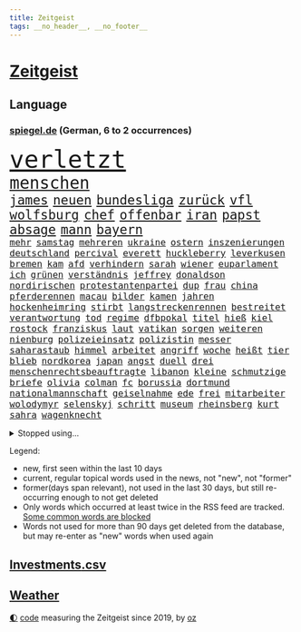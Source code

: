 ```yaml
---
title: Zeitgeist
tags: __no_header__, __no_footer__
---
```


# [Zeitgeist](https://oliz.io/zeitgeist/)

## Language

<h3><a href="https://www.spiegel.de" target="_blank">spiegel.de</a> (German, 6 to 2 occurrences)</h3>
<p style="font-family:monospace">
<span style="font-size:32pt"><a href="news_links.html#verletzt" class="current">verletzt</a></span>
<br>
<span style="font-size:22pt"><a href="news_links.html#menschen" class="current">menschen</a></span>
<br>
<span style="font-size:17pt"><a href="news_links.html#james" class="current">james</a></span>
<span style="font-size:17pt"><a href="news_links.html#neuen" class="current">neuen</a></span>
<span style="font-size:17pt"><a href="news_links.html#bundesliga" class="current">bundesliga</a></span>
<span style="font-size:17pt"><a href="news_links.html#zurück" class="current">zurück</a></span>
<span style="font-size:17pt"><a href="news_links.html#vfl" class="current">vfl</a></span>
<span style="font-size:17pt"><a href="news_links.html#wolfsburg" class="current">wolfsburg</a></span>
<span style="font-size:17pt"><a href="news_links.html#chef" class="current">chef</a></span>
<span style="font-size:17pt"><a href="news_links.html#offenbar" class="current">offenbar</a></span>
<span style="font-size:17pt"><a href="news_links.html#iran" class="current">iran</a></span>
<span style="font-size:17pt"><a href="news_links.html#papst" class="current">papst</a></span>
<span style="font-size:17pt"><a href="news_links.html#absage" class="current">absage</a></span>
<span style="font-size:17pt"><a href="news_links.html#mann" class="current">mann</a></span>
<span style="font-size:17pt"><a href="news_links.html#bayern" class="current">bayern</a></span>
<br>
<span style="font-size:12pt"><a href="news_links.html#mehr" class="current">mehr</a></span>
<span style="font-size:12pt"><a href="news_links.html#samstag" class="current">samstag</a></span>
<span style="font-size:12pt"><a href="news_links.html#mehreren" class="current">mehreren</a></span>
<span style="font-size:12pt"><a href="news_links.html#ukraine" class="current">ukraine</a></span>
<span style="font-size:12pt"><a href="news_links.html#ostern" class="current">ostern</a></span>
<span style="font-size:12pt"><a href="news_links.html#inszenierungen" class="current">inszenierungen</a></span>
<span style="font-size:12pt"><a href="news_links.html#deutschland" class="current">deutschland</a></span>
<span style="font-size:12pt"><a href="news_links.html#percival" class="new">percival</a></span>
<span style="font-size:12pt"><a href="news_links.html#everett" class="new">everett</a></span>
<span style="font-size:12pt"><a href="news_links.html#huckleberry" class="new">huckleberry</a></span>
<span style="font-size:12pt"><a href="news_links.html#leverkusen" class="current">leverkusen</a></span>
<span style="font-size:12pt"><a href="news_links.html#bremen" class="current">bremen</a></span>
<span style="font-size:12pt"><a href="news_links.html#kam" class="current">kam</a></span>
<span style="font-size:12pt"><a href="news_links.html#afd" class="current">afd</a></span>
<span style="font-size:12pt"><a href="news_links.html#verhindern" class="current">verhindern</a></span>
<span style="font-size:12pt"><a href="news_links.html#sarah" class="current">sarah</a></span>
<span style="font-size:12pt"><a href="news_links.html#wiener" class="current">wiener</a></span>
<span style="font-size:12pt"><a href="news_links.html#euparlament" class="current">euparlament</a></span>
<span style="font-size:12pt"><a href="news_links.html#ich" class="current">ich</a></span>
<span style="font-size:12pt"><a href="news_links.html#grünen" class="current">grünen</a></span>
<span style="font-size:12pt"><a href="news_links.html#verständnis" class="current">verständnis</a></span>
<span style="font-size:12pt"><a href="news_links.html#jeffrey" class="current">jeffrey</a></span>
<span style="font-size:12pt"><a href="news_links.html#donaldson" class="new">donaldson</a></span>
<span style="font-size:12pt"><a href="news_links.html#nordirischen" class="new">nordirischen</a></span>
<span style="font-size:12pt"><a href="news_links.html#protestantenpartei" class="new">protestantenpartei</a></span>
<span style="font-size:12pt"><a href="news_links.html#dup" class="new">dup</a></span>
<span style="font-size:12pt"><a href="news_links.html#frau" class="current">frau</a></span>
<span style="font-size:12pt"><a href="news_links.html#china" class="current">china</a></span>
<span style="font-size:12pt"><a href="news_links.html#pferderennen" class="new">pferderennen</a></span>
<span style="font-size:12pt"><a href="news_links.html#macau" class="new">macau</a></span>
<span style="font-size:12pt"><a href="news_links.html#bilder" class="current">bilder</a></span>
<span style="font-size:12pt"><a href="news_links.html#kamen" class="current">kamen</a></span>
<span style="font-size:12pt"><a href="news_links.html#jahren" class="current">jahren</a></span>
<span style="font-size:12pt"><a href="news_links.html#hockenheimring" class="new">hockenheimring</a></span>
<span style="font-size:12pt"><a href="news_links.html#stirbt" class="current">stirbt</a></span>
<span style="font-size:12pt"><a href="news_links.html#langstreckenrennen" class="current">langstreckenrennen</a></span>
<span style="font-size:12pt"><a href="news_links.html#bestreitet" class="current">bestreitet</a></span>
<span style="font-size:12pt"><a href="news_links.html#verantwortung" class="current">verantwortung</a></span>
<span style="font-size:12pt"><a href="news_links.html#tod" class="current">tod</a></span>
<span style="font-size:12pt"><a href="news_links.html#regime" class="current">regime</a></span>
<span style="font-size:12pt"><a href="news_links.html#dfbpokal" class="current">dfbpokal</a></span>
<span style="font-size:12pt"><a href="news_links.html#titel" class="current">titel</a></span>
<span style="font-size:12pt"><a href="news_links.html#hieß" class="current">hieß</a></span>
<span style="font-size:12pt"><a href="news_links.html#kiel" class="current">kiel</a></span>
<span style="font-size:12pt"><a href="news_links.html#rostock" class="current">rostock</a></span>
<span style="font-size:12pt"><a href="news_links.html#franziskus" class="current">franziskus</a></span>
<span style="font-size:12pt"><a href="news_links.html#laut" class="current">laut</a></span>
<span style="font-size:12pt"><a href="news_links.html#vatikan" class="current">vatikan</a></span>
<span style="font-size:12pt"><a href="news_links.html#sorgen" class="current">sorgen</a></span>
<span style="font-size:12pt"><a href="news_links.html#weiteren" class="current">weiteren</a></span>
<span style="font-size:12pt"><a href="news_links.html#nienburg" class="new">nienburg</a></span>
<span style="font-size:12pt"><a href="news_links.html#polizeieinsatz" class="current">polizeieinsatz</a></span>
<span style="font-size:12pt"><a href="news_links.html#polizistin" class="new">polizistin</a></span>
<span style="font-size:12pt"><a href="news_links.html#messer" class="current">messer</a></span>
<span style="font-size:12pt"><a href="news_links.html#saharastaub" class="new">saharastaub</a></span>
<span style="font-size:12pt"><a href="news_links.html#himmel" class="current">himmel</a></span>
<span style="font-size:12pt"><a href="news_links.html#arbeitet" class="current">arbeitet</a></span>
<span style="font-size:12pt"><a href="news_links.html#angriff" class="current">angriff</a></span>
<span style="font-size:12pt"><a href="news_links.html#woche" class="current">woche</a></span>
<span style="font-size:12pt"><a href="news_links.html#heißt" class="current">heißt</a></span>
<span style="font-size:12pt"><a href="news_links.html#tier" class="current">tier</a></span>
<span style="font-size:12pt"><a href="news_links.html#blieb" class="current">blieb</a></span>
<span style="font-size:12pt"><a href="news_links.html#nordkorea" class="current">nordkorea</a></span>
<span style="font-size:12pt"><a href="news_links.html#japan" class="current">japan</a></span>
<span style="font-size:12pt"><a href="news_links.html#angst" class="current">angst</a></span>
<span style="font-size:12pt"><a href="news_links.html#duell" class="current">duell</a></span>
<span style="font-size:12pt"><a href="news_links.html#drei" class="current">drei</a></span>
<span style="font-size:12pt"><a href="news_links.html#menschenrechtsbeauftragte" class="current">menschenrechtsbeauftragte</a></span>
<span style="font-size:12pt"><a href="news_links.html#libanon" class="current">libanon</a></span>
<span style="font-size:12pt"><a href="news_links.html#kleine" class="current">kleine</a></span>
<span style="font-size:12pt"><a href="news_links.html#schmutzige" class="new">schmutzige</a></span>
<span style="font-size:12pt"><a href="news_links.html#briefe" class="current">briefe</a></span>
<span style="font-size:12pt"><a href="news_links.html#olivia" class="current">olivia</a></span>
<span style="font-size:12pt"><a href="news_links.html#colman" class="new">colman</a></span>
<span style="font-size:12pt"><a href="news_links.html#fc" class="current">fc</a></span>
<span style="font-size:12pt"><a href="news_links.html#borussia" class="current">borussia</a></span>
<span style="font-size:12pt"><a href="news_links.html#dortmund" class="current">dortmund</a></span>
<span style="font-size:12pt"><a href="news_links.html#nationalmannschaft" class="current">nationalmannschaft</a></span>
<span style="font-size:12pt"><a href="news_links.html#geiselnahme" class="current">geiselnahme</a></span>
<span style="font-size:12pt"><a href="news_links.html#ede" class="new">ede</a></span>
<span style="font-size:12pt"><a href="news_links.html#frei" class="current">frei</a></span>
<span style="font-size:12pt"><a href="news_links.html#mitarbeiter" class="current">mitarbeiter</a></span>
<span style="font-size:12pt"><a href="news_links.html#wolodymyr" class="current">wolodymyr</a></span>
<span style="font-size:12pt"><a href="news_links.html#selenskyj" class="current">selenskyj</a></span>
<span style="font-size:12pt"><a href="news_links.html#schritt" class="current">schritt</a></span>
<span style="font-size:12pt"><a href="news_links.html#museum" class="current">museum</a></span>
<span style="font-size:12pt"><a href="news_links.html#rheinsberg" class="new">rheinsberg</a></span>
<span style="font-size:12pt"><a href="news_links.html#kurt" class="current">kurt</a></span>
<span style="font-size:12pt"><a href="news_links.html#sahra" class="current">sahra</a></span>
<span style="font-size:12pt"><a href="news_links.html#wagenknecht" class="current">wagenknecht</a></span>
</p>
<details>
<summary>Stopped using...</summary>
<p class="former" style="font-size:12pt">
helfer(1254) lisa(1254) private(1254) stattdessen(1254) übersicht(1254) beamte(1253) beispiel(1253) fliegen(1253) rassistisch(1253) regel(1253) spur(1253) tom(1253) tötete(1253) christoph(1252) erhoben(1252) genannt(1252) nachruf(1252) theater(1252) weiteres(1252) brauchte(1251) generalsekretär(1251) september(1251) tieren(1251) zuge(1251) dreimal(1250) gedacht(1250) genommen(1250) positionen(1250) starke(1250) stattfinden(1250) unabhängige(1250) gereist(1249) musiker(1249) schlagen(1249) verschiedene(1249) bekannten(1248) oben(1248) stellte(1248) zuerst(1248) zverev(1248) bahnhof(1247) material(1247) plädiert(1247) übergeben(1247) 2016(1246) außer(1246) bayerische(1246) beraten(1246) gewissen(1246) jahrzehntelang(1246) kochen(1246) rücken(1246) versorgt(1246) warnung(1246) weltweiten(1246) anschließend(1245) fußballquiz(1245) nord(1245) rassistische(1245) sturm(1245) abstand(1244) botschaften(1244) hacker(1244) spekuliert(1244) passen(1243) spanischen(1243) belgien(1242) gestoßen(1242) jedenfalls(1242) riesige(1242) trennung(1242) verheerenden(1242) e(1241) jüngste(1241) oppositionelle(1241) torhüter(1241) vorübergehend(1241) besucher(1240) fit(1240) park(1240) anbieten(1239) gefährlicher(1239) geschossen(1239) konjunktur(1239) zugelassen(1239) hielten(1238) venezuela(1238) vorstellen(1238) freie(1237) schwanger(1237) william(1237) kontakte(1236) restaurants(1236) senkt(1236) auswirkungen(1235) küstenwache(1235) überschwemmungen(1234) hotels(1233) motiv(1233) schnellen(1233) stieg(1233) 600(1232) feld(1232) störung(1232) geschäftsführer(1230) vorn(1230) einreise(1229) richard(1229) behalten(1228) erfüllt(1228) exporte(1228) hängen(1228) matthias(1228) schriftsteller(1228) beschlagnahmt(1226) steffen(1226) bremsen(1225) empfängt(1225) sichert(1225) erwischt(1224) trauert(1224) ausgesetzt(1223) ausrüstung(1223) katholischen(1223) unzufrieden(1223) begrüßt(1219) retter(1218) schaut(1214) afrikas(1211) bewegt(1204) überfall(1202) zdf(1199) teuren(1197) ausgetragen(1192) abschluss(1186) last(1183) festgesetzt(1160) anna(1136) ausländischen(1089) felix(1017) spiegelreporter(1013) vorsicht(1005) schwäche(998) sammelt(996) ministerin(989) zerstörte(987) ohnehin(984) 700(938) gestern(938) offene(909) gleichen(899) medwedew(892) ruhestand(884) rauswurf(879) stern(876) spezielle(875) energiekrise(874) volksverhetzung(871) ampelparteien(862) bekannteste(852) seltene(834) finnland(830) invasion(829) einziger(828) zufall(825) ärztin(824) verschiedenen(821) verabschieden(817) geplatzt(787) gerichte(783) spaltung(780) gekämpft(756) unwetter(755) versagen(755) behauptete(753) fortsetzen(744) gelöst(741) fern(740) spiegelbildungsnewsletter(735) stoff(733) empfang(728) eingetroffen(725) gemeint(713) natobeitritt(713) herrschte(702) zusätzlich(694) ufer(691) zentrale(680) politisches(667) lösungen(666) ehrt(665) ran(664) verzweiflung(664) chinesischer(656) 79(655) kenia(654) französischer(650) ausbauen(648) feuert(633) nationale(631) ukrainerusslandkrieg(631) älter(630) unentschieden(629) schließlich(628) setzten(625) dramatische(619) entfernen(615) weitergehen(614) usrepublikaner(609) zurückhaltung(602) freigabe(599) gehirn(595) notruf(585) giorgia(584) meloni(584) pleiten(583) ron(582) medizin(579) führten(576) sicherer(572) 63(564) kündigung(559) schickte(558) lettland(557) kommunikation(555) branchen(541) konten(541) stemmen(540) entzieht(534) aviv(531) sauber(529) niederlagen(526) lkwfahrer(525) neymar(525) eineinhalb(522) männliche(513) rechtfertigt(508) prien(507) alice(505) abbruch(503) trümmern(496) tabu(484) straßenblockaden(476) pop(474) roland(469) abwehr(466) vorsichtig(464) check(462) supermarkt(460) bewaffneten(457) regierende(457) ubahn(457) fachkräften(452) traut(452) überschritten(449) weißes(445) 16jährige(444) gegründet(441) regenfälle(441) renommierte(437) kongo(434) mythos(431) ussängerin(430) hinkt(429) forscherteam(426) minderjährige(424) christdemokraten(421) zeitplan(421) temperatur(419) getragen(416) fortan(412) fatalen(411) chatgpt(410) gravierende(408) süchtig(408) entsprechende(404) gelangt(402) handwerker(401) nötigung(401) regierungsvertreter(400) schöner(399) spezies(397) schleswigholsteins(395) bemerkt(394) stein(394) aktive(393) beitritt(393) siedlung(390) usbürger(389) zaun(389) coup(388) trier(387) ausschluss(386) karin(386) saintgermain(385) überschattet(384) tourist(383) diesjährigen(378) verstoß(378) gedanken(377) zusammenstoß(377) anhand(373) warnte(373) anlagen(372) norditalien(372) wendepunkt(372) beschädigte(368) kreuz(367) hinweg(366) unweit(363) germany(362) kassen(360) parks(360) festgelegt(356) miami(355) pen(354) elbe(352) unterschiede(352) kollabiert(350) susanne(348) wohnen(348) gründung(347) eingeklemmt(346) parlamentswahlen(346) mordkommission(345) vermeintlich(343) bewährung(342) geflüchtet(342) aussterben(339) taiwans(339) linksfraktion(338) schadstoffe(338) astronomie(337) brown(336) theorie(336) referendum(335) jim(334) bijan(333) festival(325) härtere(325) trümmerfeld(325) inter(321) unterschiedlichen(321) intensivstation(319) gefangenenaustausch(316) erging(310) halbjahr(309) buchen(308) meilenstein(307) versehentlich(307) ereignis(302) hamm(302) landesverband(302) landtagswahlen(302) lee(302) schwierigen(302) eingeliefert(301) spdfraktion(301) weidel(301) nötigen(300) umbenennung(300) psychische(295) gewürdigt(291) vergleicht(288) würdigte(288) flugzeugabsturz(283) länderspiel(283) tritte(282) unterschiedliche(282) conference(281) greuther(280) einziehen(278) verzweifelte(276) wümme(273) defensive(272) moschee(272) widerstands(272) kürzungen(270) drohnenaufnahmen(268) umzusetzen(267) wahlbetrug(266) kette(265) thore(263) wiesbaden(263) spitzenfußball(262) südukraine(261) iranerin(260) benachteiligt(259) modellen(259) fleck(256) stellenabbau(254) csuchef(252) mahnte(251) neuschwanstein(249) fotografin(246) beschloss(244) militäroperation(244) vermittelt(243) zwischenstopp(243) mitschüler(240) verbreitung(240) mutmaßliches(238) albert(236) ansprache(236) antwortet(236) geklettert(236) wattenmeer(235) becken(234) teuerste(234) selenskyjs(233) entpuppt(232) stützen(232) vergangene(232) nördlich(231) schnäppchen(231) showdown(230) führungswechsel(228) linnemann(228) rechtsextremist(228) gebissen(227) gesellschaften(227) forschern(226) linienbus(224) halter(223) wegovy(223) nationalspielerinnen(222) stritten(220) algerien(216) umweltkatastrophe(216) argentinier(213) beispiellose(213) gregor(213) gysi(213) innere(213) teuersten(213) abschieben(212) kruse(212) boykott(210) akute(209) betrieben(209) geschätzt(209) militärjunta(208) abkehr(207) klimaschädliche(207) aufstehen(206) erdtrabanten(206) mary(206) mehrwertsteuer(206) riesiges(204) gründete(202) kandidiert(202) bester(201) negative(201) usschauspielerin(201) israeli(200) herrchen(197) mannschaften(197) year(196) erschöpft(195) knacken(195) rechtsextremisten(195) verfolgung(194) usamerikanerin(192) zweitgrößte(192) niedrigeren(191) bürgerinnen(190) rekordtief(190) rufe(190) damalige(189) normales(188) rückenschmerzen(188) phänomen(185) sperrte(185) umgesetzt(184) bundesligaspiel(183) neubauten(183) verspottet(182) weltbesten(182) 2001(181) block(181) staatsbürgerschaft(181) bahnstrecken(180) hymne(180) auswertung(179) bundesfinanzminister(179) jahreszeit(179) schlechtesten(177) steuererhöhungen(177) eigentlichen(176) eingeschränkt(176) kühne(175) sardinien(174) challenge(173) echo(173) haustiere(173) ai(172) fasst(172) fehlte(172) rief(172) getöteter(170) wagnerbrüder(170) abgehoben(169) 1994(167) duo(166) kimmich(165) magie(165) einzelnen(164) freigestellt(164) fracht(163) krimineller(163) blutige(162) agierten(161) klausmichael(161) kommissionspräsidentin(161) tauchten(161) turbulenzen(161) gerichtshofs(159) verbrennungen(159) geschaffen(158) affen(157) kundgebungen(157) trade(157) blinder(156) freiheitsstrafen(156) schenkt(156) schulnoten(156) orlando(154) taxi(154) entsendung(153) gedächtnis(153) intern(153) nervös(153) solarindustrie(152) trucker(152) 85(151) beatles(151) billige(151) versagt(150) beschießen(149) eusanktionen(149) götze(149) mexikos(149) referees(148) tagesordnung(146) weiterem(146) 24jähriger(145) gerichtsurteil(145) nächte(145) spitzenspiel(145) solarbranche(144) terzić(144) jüngster(143) unparteiischen(143) liquidierung(141) festlegen(140) flügels(140) kommissarin(140) bangkok(139) erzählungen(139) gefährlichsten(138) jahrelange(137) kundgebung(137) sommerspiele(137) auswärtsspiel(136) propalästinensischen(136) abnehmspritzen(135) kursierten(135) nahrungsmittel(135) ozempic(135) wagt(134) bisweilen(133) ingo(133) tipp(133) verlusten(133) vielmehr(133) damaskus(132) ndr(132) reuter(132) synagoge(132) munter(131) gewölbe(130) greifswald(130) darstellungen(129) liebäugelt(129) signa(129) tories(129) zielgruppe(129) reederei(128) zuspruch(128) eingeweiht(127) einschreiten(127) weltlage(127) geiselhaft(126) konflikten(126) klimafreundliche(125) offenkundig(125) herren(124) holding(124) kenneth(124) linkenikone(124) ruhen(124) santos(124) verwenden(124) eintreten(123) fußballspiel(122) jobwechsel(122) verbliebene(122) hell(121) kulturszene(121) neurowissenschaftler(121) rentnerin(121) silva(121) tabelle(121) tochterfirma(120) wegfallen(119) warnzeichen(118) zeitgemäß(118) bush(117) elbtower(117) fußballwelt(117) abgezogen(116) ballon(116) brisanten(116) gerichten(116) jungtiere(116) kostüme(116) urlauberinnen(116) myanmars(115) run(115) kombination(114) franzose(113) 19jährige(112) basf(112) gewicht(112) norwegens(112) staatlicher(112) virtuelle(112) friedlich(111) getrunken(111) influencerin(111) ähnlicher(111) 77jährige(110) doppelter(110) marvel(110) produzent(110) saal(109) fußballbundesligist(108) kostenlos(108) magic(108) unfalltod(108) vollständige(108) banner(107) extrainer(106) schiffswrack(106) traktoren(106) jacob(105) stünde(105) wunschdenken(105) judith(104) arbeitsagentur(103) finanzieren(103) freiberg(103) unverhältnismäßig(103) befahrbar(102) investorendeal(102) teures(102) ultimatum(102) auftaktsieg(101) doppelte(101) eier(101) widersprechen(101) dfl(100) erläutert(100) hauswand(100) lake(100) rüstungsgüter(100) beugen(99) lloyd(99) 67(98) böden(98) fatal(98) getrennte(98) indischen(98) kontrolliert(98) nachbarin(98) rundfunkbeitrag(98) strände(98) wohngeld(98) alabama(97) frachtschiff(96) skiunfall(96) großstädten(95) staatsstreich(95) 2040(94) lagarde(94) olympiastadion(94) verhandlungslösung(93) geldmangel(92) statistisches(92) abgabe(91) ausgespielt(91) falls(91) konsumlaune(91) maidan(91) palästinensergebiet(91) suppe(91) verletzend(91) wagens(91) adrian(90) schriftzug(90) wackelt(90) aachen(89) audienz(89) aufzugeben(89) chiemsee(89) dominator(89) empfänger(89) familienverhältnissen(89) konsumieren(89) niedrigem(89) finanzen(88) neuschnee(88) orleans(88) po(88) verschlechterung(88) wettbewerbsfähig(88) /(87) altmaier(87) berauscht(87) friedensverhandlungen(87) gesponsert(87) klargemacht(87) kulturelle(87) künftiger(87) landtages(87) liquidation(87) vergleichsweise(87) wenigsten(87) applaudiert(86) aschewolke(86) knöpft(86) medaille(86) niedrigen(86) punkterekord(86) sofortmaßnahmen(86) heat(85) knopf(85) kot(85) rekordmeister(85) stürmisch(85) umgebracht(85) umgerannt(85) gleichgeschlechtliche(84) paare(84) penny(84) verteidigern(84) zeremonie(84) ankündigt(83) einsparungen(83) rebellen(83) störten(83) konkurrenzkampf(82) kriegsschiffe(82) versicherung(82) zerfällt(82) diktators(81) horden(81) russin(81) ussenders(81) kragen(80) schatz(80) spruch(80) ökosystem(80) 75000(79) ahnungslose(79) bauteile(79) beklaut(79) fortschritte(79) raubzug(79) verstößt(79) aufstellen(78) aufzuhören(78) grundsatzprogramm(78) pilze(78) rechenschaft(78) tanzt(78) gewickelt(77) hannah(77) trauernde(77) unionsfraktion(77) urbanen(77) zuschüsse(77) alain(76) on(76) strafkolonie(76) verteidigungspolitik(76) wachstumspaket(76) amy(75) angeklagten(75) geltend(75) grundgesetz(75) heizungstausch(75) inselgruppe(75) jungfrau(75) lesbische(75) plötzlichen(75) captain(74) entsenden(74) julie(74) machtposition(74) mitspielt(74) unzureichende(74) edin(73) meeresspiegel(73) schwestern(73) versprochene(73) wirtschaftsnachrichten(73) erhoffen(72) fanausschreitungen(72) kommandozentrale(72) kreta(72) niederbayern(72) ussenats(72) you(72) bedarfssätze(71) bolzen(71) gelindert(71) steuervergünstigungen(71) weichmacher(71) abgelegene(70) demografie(70) gleichgeschlechtlichen(70) marineeinsatz(70) natogebiet(70) performance(70) fragwürdigen(69) geschildert(69) herber(69) huthi(69) kolonne(69) längsten(69) palace(69) senats(69) vulkane(69) aufsichtsbehörde(68) auslaufen(68) elternpaar(68) hochwasser(68) liege(68) routinier(68) tolerant(68) anwendung(67) aufgebraucht(67) agrarsubventionen(66) baumgart(66) dichte(66) diskriminiert(66) hagelt(66) handelsschifffahrt(66) kalkuliertes(66) lachen(66) mauern(66) melanie(66) mögen(66) schlappe(66) tennisbälle(66) vincent(66) vollsperrung(66) csufraktion(65) einkaufen(65) führungskraft(65) mexikanische(65) ostfront(65) unerträglichen(65) öffnete(65) bdipräsident(64) bezeichnete(64) donbass(64) franke(64) göttingen(64) littler(64) luke(64) misshandlung(64) radio(64) ruby(64) russwurm(64) siegfried(64) umfassendere(64) 81jährige(63) agrardieselsubvention(63) anationalmannschaft(63) can(63) flüchtige(63) werten(63) eignet(62) kriegsziel(62) schleppende(62) frontal(61) hort(61) le(61) sanktionspaket(61) atombombe(60) everton(60) gebäudeenergiegesetz(60) ischinger(60) mangelnde(60) rekordpreise(60) rüstungsexporte(60) abzufedern(59) erzielen(59) gründet(59) heuschnupfen(59) lauert(59) plot(59) riad(59) gleichgesinnten(58) inschrift(58) kollisionen(58) landsmann(58) tierhalter(58) beifall(57) onlineplattform(57) überfällt(57) bandenkriege(56) bereitschaft(56) biennale(56) eumission(56) kunstausstellung(56) präsidentschaftsbewerberin(56) rivalität(56) sachschaden(56) zulassen(56) beliefern(55) deutschkolumne(55) erfolgreichen(55) traumschiff(55) umliegenden(55) carolina(54) leeren(54) leitlinien(54) ud(54) verhängten(54) anfrage(53) auswahlverfahren(53) begrenzt(53) bränden(53) spezialisiert(53) unkonventionellen(53) zwecke(53) überlebten(53) cavaliers(52) cleveland(52) erzfeind(52) männliches(52) personalie(52) poppins(52) safran(52) behinderungen(51) blockadeaktion(51) faul(51) nutze(51) elvis(50) juchef(50) michel(50) nelles(50) notausgangstür(50) presley(50) roboter(50) salt(50) weltklasse(50) zigaretten(50) heizungen(49) leichenwagen(49) naumann(49) schmuggeln(49) sorgerechtsstreit(49) tirol(49) utah(49) wohnungssuche(49) zukünftigen(49) ausgespäht(48) enttäuschung(47) geheimniskrämerei(47) kanadische(47) machtdemonstration(47) marinemission(47) parteiübergreifend(47) schlachtung(47) wussten(47) matteo(46) olg(46) registrierten(46) uke(46) mutigen(45) personalnot(45) verwehrt(45) 33jährige(44) betrunkenen(44) buhlen(44) einzieht(44) friedliche(44) kommerzielle(44) usgeschichte(44) bayerntrainer(43) donezk(43) einvernehmlichem(43) finanzministers(43) finanzsenator(43) hilfskräfte(43) modelabel(43) pflegt(43) saale(43) girls(42) grenzschutz(42) menschlichem(42) regie(42) absetzen(41) asylunterkunft(41) bezweckt(41) görlitzer(41) j(41) klassenfahrt(41) langfristige(41) personalmangel(41) privatjet(41) ranghohen(41) schläger(41) taiwanischen(41) bundesrechnungshof(40) festivals(40) investigativjournalisten(40) lutz(40) schultoilette(40) telefonnummer(40) wüste(40) bestürzt(39) fortführung(39) schwedischer(39) slim(39) stiko(39) unternehmensgruppe(39) heulen(38) nordkoreanische(38) treffens(38) charlotte(37) fahrgast(37) richtungen(37) wohnungsmarkt(37) 13000(36) elton(36) endes(36) landeschefin(36) mitchell(36) reihenweise(36) strategisch(36) bürgerrechtler(35) expansionskurs(35) platzt(35) rivalin(35) selbstkritik(35) drängte(34) kaufland(34) mitschuld(34) soziales(34) struktur(34) stütze(34) wiegen(34) artilleriemunition(33) jahreswirtschaftsberichts(33) krebserkrankungen(33) lobbyisten(33) schauspielern(33) erobert(32) hindus(32) ländliche(32) prägten(32) usvorwahl(32) weltschmerz(32) wmfinale(32) engagiert(31) faire(31) hervorragend(31) krisenjahren(31) mitnehmen(31) potenziellen(31) sascha(31) tierhaltung(31) umarmung(31) verdrängte(31) wildbahn(31) blockadehaltung(30) femizide(30) fernsehinterview(30) meeresgrund(30) netto(30) schwimmt(30) basel(29) dauerhaften(29) ergattern(29) genugtuung(29) gitarrist(29) shapira(29) ungeklärte(29) bocholt(28) einwanderer(28) energieversorgung(28) inakzeptabel(28) negativ(28) prallen(28) south(28) umgebung(28) vermächtnis(28) übersehen(28) artilleriegeschosse(27) begnadigt(27) flugausfälle(27) krankenstand(27) millionenschwere(27) oscarkandidat(27) parkinson(27) fregatten(26) fußballklubs(26) gelegene(26) mehrtägigem(26) umbauen(26) ökonomischen(26) herausfordern(25) warfen(25) aufbrechen(24) basketballweltmeister(24) gaststätte(24) nichtbinäre(24) oleg(24) orlow(24) schlossen(24) versammelten(24) death(23) extremwinter(23) flugs(23) kaufte(23) nsu(23) royalefolge(23) tierärztin(23) urinproben(23) verpuffung(23) vize(23) vizepräsidenten(23) frauenbundesliga(22) frühe(22) gerichtsverhandlung(22) göttinger(22) parodie(22) pralinen(22) schaltjahr(22) bafögreform(21) erneuerte(21) discovery(20) ussenat(20) zeugnisse(20) grenzwert(19) schale(19) aufsicht(18) föderlschmid(18) ideologien(18) kanzlerin(18) linksterroristen(18) mannschaftskabine(18) privatjets(18) signalwirkung(18) spiegelt(18) zitate(18) lahav(17) uhrzeit(17) unwürdig(17) zielgerade(17) amazons(16) gespannt(16) intellektuellen(16) prallt(16) showbiz(16) zweifelhafte(16) foul(15) gedächtnisleistung(15) kommilitonen(15) riesiger(15) simulation(15) eingefangen(14) frühstück(14) präsidentschaftsbewerber(14) schwarzmarkt(14) spielraum(14) uiguren(14) befragten(13) café(13) frankfurt/oder(13) freut(13) männlicher(13) pfeifen(13) tragödien(13) 58(12) dflinvestorendeal(12) dubioser(12) firmenpleiten(12) insolvenzen(12) sharif(12) steinen(12) sätze(12) zentimeter(12) 17jähriger(11) chinesisches(11) gegenkandidat(11) grundsätzliches(11) johanna(11) kelvin(11) kiptum(11) mikhail(11) pinkeln(11) schiffsunglück(11) schmiss(11) tennisballproteste(11) trauerspiel(11) zygar(11)
</p>
</details>
<p>Legend:
<ul>
<li><span class="new">new</span>, first seen within the last 10 days</li>
<li><span class="current">current</span>, regular topical words used in the news, not "new", not "former"</li>
<li><span class="former">former(days span relevant)</span>, not used in the last 30 days, but still re-occurring enough to not get deleted</li>
<li>Only words which occurred at least twice in the RSS feed are tracked. <a href="language/filters.py">Some common words are blocked</a></li>
<li>Words not used for more than 90 days get deleted from the database, but may re-enter as "new" words when used again</li>
</ul>
</p>

## [Investments](investments.html)[.csv](investments.csv)

## [Weather](weather.html)

<footer>
<a href="javascript:toggleTheme()" class="nav">🌓</a>
<a href="https://github.com/ooz/zeitgeist">code</a> measuring the Zeitgeist since 2019, by <a href="https://oliz.io">oz</a>
</footer>

